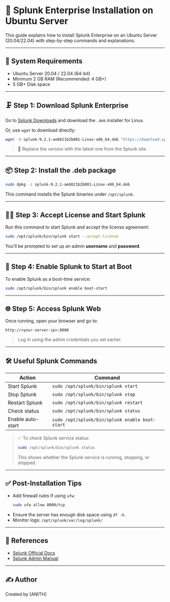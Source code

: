 # 🧠 Splunk Enterprise Installation on Ubuntu Server

This guide explains how to install Splunk Enterprise on an Ubuntu Server (20.04/22.04) with step-by-step commands and explanations.

---

## 💾 System Requirements

- Ubuntu Server 20.04 / 22.04 (64-bit)
- Minimum 2 GB RAM (Recommended: 4 GB+)
- 5 GB+ Disk space

---

## 🗜️ Step 1: Download Splunk Enterprise

Go to [Splunk Downloads](https://www.splunk.com/en_us/download/splunk-enterprise.html) and download the `.deb` installer for Linux.

Or, use `wget` to download directly:

```bash
wget -O splunk-9.2.1-ae6821b2b081-Linux-x86_64.deb "https://download.splunk.com/products/splunk/releases/9.2.1/linux/splunk-9.2.1-ae6821b2b081-Linux-x86_64.deb"
```

> 📌 Replace the version with the latest one from the Splunk site.

---

## 📦 Step 2: Install the .deb package

```bash
sudo dpkg -i splunk-9.2.1-ae6821b2b081-Linux-x86_64.deb
```

This command installs the Splunk binaries under `/opt/splunk`.

---

## 🧑‍💻 Step 3: Accept License and Start Splunk

Run this command to start Splunk and accept the license agreement:

```bash
sudo /opt/splunk/bin/splunk start --accept-license
```

You'll be prompted to set up an admin **username** and **password**.

---

## 🔁 Step 4: Enable Splunk to Start at Boot

To enable Splunk as a boot-time service:

```bash
sudo /opt/splunk/bin/splunk enable boot-start
```

---

## 🌐 Step 5: Access Splunk Web

Once running, open your browser and go to:

```
http://<your-server-ip>:8000
```

> Log in using the admin credentials you set earlier.

---

## 🛠️ Useful Splunk Commands

| Action            | Command                                         |
| ----------------- | ----------------------------------------------- |
| Start Splunk      | `sudo /opt/splunk/bin/splunk start`             |
| Stop Splunk       | `sudo /opt/splunk/bin/splunk stop`              |
| Restart Splunk    | `sudo /opt/splunk/bin/splunk restart`           |
| Check status      | `sudo /opt/splunk/bin/splunk status`            |
| Enable auto-start | `sudo /opt/splunk/bin/splunk enable boot-start` |

> ✅ To check Splunk service status:
>
> ```bash
> sudo /opt/splunk/bin/splunk status
> ```
>
> This shows whether the Splunk service is running, stopping, or stopped.

---

## ✅ Post-Installation Tips

- Add firewall rules if using `ufw`:
  ```bash
  sudo ufw allow 8000/tcp
  ```
- Ensure the server has enough disk space using `df -h`.
- Monitor logs: `/opt/splunk/var/log/splunk/`

---

## 📌 References

- [Splunk Official Docs](https://docs.splunk.com/)
- [Splunk Admin Manual](https://docs.splunk.com/Documentation/Splunk/latest/Admin)

---

## ✍️ Author

Created by [ANITH]

